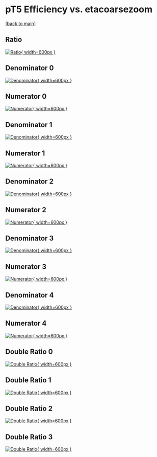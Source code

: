 # pT5 Efficiency vs. etacoarsezoom

[[back to main](./)]



## Ratio

[![Ratio](../mtv/var/pT5_loweta_0_0_eff_etacoarsezoom.png){ width=600px }](../mtv/var/pT5_loweta_0_0_eff_etacoarsezoom.pdf)

## Denominator 0

[![Denominator](../mtv/den/pT5_loweta_0_0_eff_etacoarsezoom_den0.png){ width=600px }](../mtv/den/pT5_loweta_0_0_eff_etacoarsezoom_den0.pdf)

## Numerator 0

[![Numerator](../mtv/num/pT5_loweta_0_0_eff_etacoarsezoom_num0.png){ width=600px }](../mtv/num/pT5_loweta_0_0_eff_etacoarsezoom_num0.pdf)

## Denominator 1

[![Denominator](../mtv/den/pT5_loweta_0_0_eff_etacoarsezoom_den1.png){ width=600px }](../mtv/den/pT5_loweta_0_0_eff_etacoarsezoom_den1.pdf)

## Numerator 1

[![Numerator](../mtv/num/pT5_loweta_0_0_eff_etacoarsezoom_num1.png){ width=600px }](../mtv/num/pT5_loweta_0_0_eff_etacoarsezoom_num1.pdf)

## Denominator 2

[![Denominator](../mtv/den/pT5_loweta_0_0_eff_etacoarsezoom_den2.png){ width=600px }](../mtv/den/pT5_loweta_0_0_eff_etacoarsezoom_den2.pdf)

## Numerator 2

[![Numerator](../mtv/num/pT5_loweta_0_0_eff_etacoarsezoom_num2.png){ width=600px }](../mtv/num/pT5_loweta_0_0_eff_etacoarsezoom_num2.pdf)

## Denominator 3

[![Denominator](../mtv/den/pT5_loweta_0_0_eff_etacoarsezoom_den3.png){ width=600px }](../mtv/den/pT5_loweta_0_0_eff_etacoarsezoom_den3.pdf)

## Numerator 3

[![Numerator](../mtv/num/pT5_loweta_0_0_eff_etacoarsezoom_num3.png){ width=600px }](../mtv/num/pT5_loweta_0_0_eff_etacoarsezoom_num3.pdf)

## Denominator 4

[![Denominator](../mtv/den/pT5_loweta_0_0_eff_etacoarsezoom_den4.png){ width=600px }](../mtv/den/pT5_loweta_0_0_eff_etacoarsezoom_den4.pdf)

## Numerator 4

[![Numerator](../mtv/num/pT5_loweta_0_0_eff_etacoarsezoom_num4.png){ width=600px }](../mtv/num/pT5_loweta_0_0_eff_etacoarsezoom_num4.pdf)

## Double Ratio 0

[![Double Ratio](../mtv/ratio/pT5_loweta_0_0_eff_etacoarsezoom_ratio0.png){ width=600px }](../mtv/ratio/pT5_loweta_0_0_eff_etacoarsezoom_ratio0.pdf)

## Double Ratio 1

[![Double Ratio](../mtv/ratio/pT5_loweta_0_0_eff_etacoarsezoom_ratio1.png){ width=600px }](../mtv/ratio/pT5_loweta_0_0_eff_etacoarsezoom_ratio1.pdf)

## Double Ratio 2

[![Double Ratio](../mtv/ratio/pT5_loweta_0_0_eff_etacoarsezoom_ratio2.png){ width=600px }](../mtv/ratio/pT5_loweta_0_0_eff_etacoarsezoom_ratio2.pdf)

## Double Ratio 3

[![Double Ratio](../mtv/ratio/pT5_loweta_0_0_eff_etacoarsezoom_ratio3.png){ width=600px }](../mtv/ratio/pT5_loweta_0_0_eff_etacoarsezoom_ratio3.pdf)

